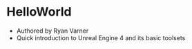 # HelloWorld

* Authored by Ryan Varner
* Quick introduction to Unreal Engine 4 and its basic toolsets
